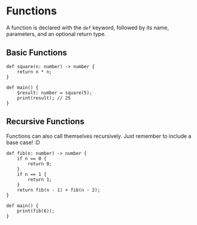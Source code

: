 # Functions

A function is declared with the `def` keyword, followed by its name, parameters, and an optional return type.

## Basic Functions

```kaori
def square(n: number) -> number {
    return n * n;
}

def main() {
    $result: number = square(5);
    print(result); // 25
}
```

## Recursive Functions

Functions can also call themselves recursively. Just remember to include a base case! :D

```kaori
def fib(n: number) -> number {
    if n == 0 {
        return 0;
    }
    if n == 1 {
        return 1;
    }
    return fib(n - 1) + fib(n - 2);
}

def main() {
    print(fib(6));
}
```
